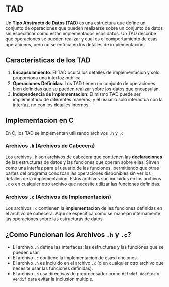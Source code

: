 # TAD

Un **Tipo Abstracto de Datos (TAD)** es una estructura que define un conjunto de operaciones que pueden realizarse sobre un conjunto de datos sin especificar como estan implementados esos datos. Un TAD describe que operaciones se pueden realizar y cual es el comportamiento de esas operaciones, pero no se enfoca en los detalles de implementacion.

## Caracteristicas de los TAD

1. **Encapsulamiento**: El TAD oculta los detalles de implementacion y solo proporciona una interfaz publica.
2. **Operaciones Definidas**: Los TAD tienen un conjunto de operaciones bien definidas que se pueden realizar sobre los datos que encapsulan.
3. **Independencia de Implementacion**: El mismo TAD puede ser implementado de diferentes maneras, y el usuario solo interactua con la interfaz, no con los detalles internos.

## Implementacion en C

En C, los TAD se implementan utilizando archivos `.h` y `.c`.

### Archivos `.h` (Archivos de Cabecera)

Los archivos `.h` son archivos de cabecera que contienen las **declaraciones** de las estructuras de datos y las funciones que operan sobre ellas. Sirven como una interfaz para el usuario de las funciones, permitiendo que otras partes del programa conozcan las operaciones disponibles sin ver los detalles de la implementacion. Estos archivos son incluidos en los archivos `.c` o en cualquier otro archivo que necesite utilizar las funciones definidas.

### Archivos `.c` (Archivos de Implementacion)

Los archivos `.c` contienen la **implementacion** de las funciones definidas en el archivo de cabecera. Aqui se especifica como se manejan internamente las operaciones sobre las estructuras de datos.

## ¿Como Funcionan los Archivos `.h` y `.c`?

- El archivo `.h` define las interfaces: las estructuras y las funciones que se pueden usar.
- El archivo `.c` contiene la implementacion de esas funciones.
- El archivo `.h` es incluido en el archivo `.c` (o en cualquier otro archivo que necesite usar las funciones definidas).
- El archivo `.h` usa directivas de preprocesador como `#ifndef`, `#define` y `#endif` para evitar la inclusion multiple.
